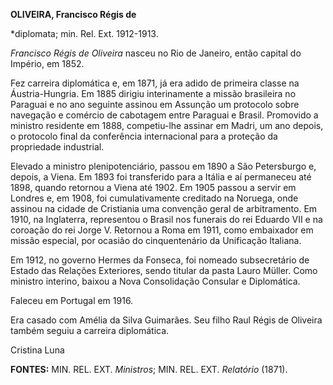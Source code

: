 **OLIVEIRA, Francisco Régis de**

\*diplomata; min. Rel. Ext. 1912-1913.

*Francisco Régis de Oliveira* nasceu no Rio de Janeiro, então capital do
Império, em 1852.

Fez carreira diplomática e, em 1871, já era adido de primeira classe na
Áustria-Hungria. Em 1885 dirigiu interinamente a missão brasileira no
Paraguai e no ano seguinte assinou em Assunção um protocolo sobre
navegação e comércio de cabotagem entre Paraguai e Brasil. Promovido a
ministro residente em 1888, competiu-lhe assinar em Madri, um ano
depois, o protocolo final da conferência internacional para a proteção
da propriedade industrial.

Elevado a ministro plenipotenciário, passou em 1890 a São Petersburgo e,
depois, a Viena. Em 1893 foi transferido para a Itália e aí permaneceu
até 1898, quando retornou a Viena até 1902. Em 1905 passou a servir em
Londres e, em 1908, foi cumulativamente creditado na Noruega, onde
assinou na cidade de Cristiania uma convenção geral de arbitramento. Em
1910, na Inglaterra, representou o Brasil nos funerais do rei Eduardo
VII e na coroação do rei Jorge V. Retornou a Roma em 1911, como
embaixador em missão especial, por ocasião do cinquentenário da
Unificação Italiana.

Em 1912, no governo Hermes da Fonseca, foi nomeado subsecretário de
Estado das Relações Exteriores, sendo titular da pasta Lauro Müller.
Como ministro interino, baixou a Nova Consolidação Consular e
Diplomática.

Faleceu em Portugal em 1916.

Era casado com Amélia da Silva Guimarães. Seu filho Raul Régis de
Oliveira também seguiu a carreira diplomática.

Cristina Luna

**FONTES:** MIN. REL. EXT. *Ministros*; MIN. REL. EXT. *Relatório*
(1871).
